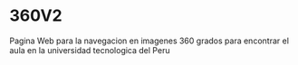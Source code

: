 # 360V2
Pagina Web para la navegacion en imagenes 360 grados para encontrar el aula en la universidad tecnologica del Peru
